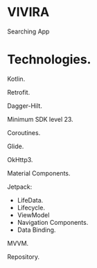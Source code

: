 # VIVIRA
Searching App
# Technologies. 
Kotlin. 

Retrofit. 

Dagger-Hilt. 

Minimum SDK level 23. 

Coroutines. 

Glide. 

OkHttp3. 

Material Components.  

Jetpack:  
- LifeData. 
- Lifecycle. 
- ViewModel 
- Navigation Components. 
- Data Binding. 

MVVM. 

Repository. 
